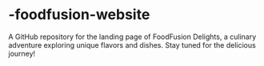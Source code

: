 # -foodfusion-website
A GitHub repository for the landing page of FoodFusion Delights, a culinary adventure exploring unique flavors and dishes. Stay tuned for the delicious journey!

